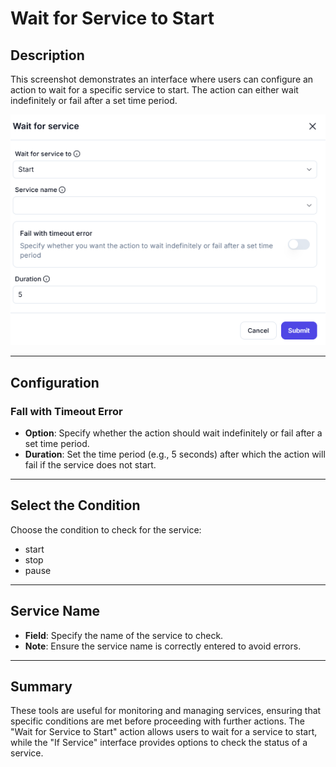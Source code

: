 # Wait for Service to Start

## Description

This screenshot demonstrates an interface where users can configure an action to wait for a specific service to start. The action can either wait indefinitely or fail after a set time period.

![alt text](wait-for-service-1.png)

---

## Configuration

### Fall with Timeout Error

- **Option**: Specify whether the action should wait indefinitely or fail after a set time period.
- **Duration**: Set the time period (e.g., 5 seconds) after which the action will fail if the service does not start.

---

## Select the Condition

Choose the condition to check for the service:

- start
- stop
- pause

---

## Service Name

- **Field**: Specify the name of the service to check.
- **Note**: Ensure the service name is correctly entered to avoid errors.

---

## Summary

These tools are useful for monitoring and managing services, ensuring that specific conditions are met before proceeding with further actions. The "Wait for Service to Start" action allows users to wait for a service to start, while the "If Service" interface provides options to check the status of a service.
